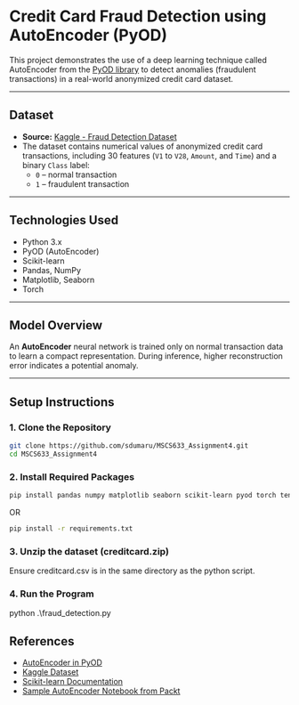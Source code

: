# Credit Card Fraud Detection using AutoEncoder (PyOD)

This project demonstrates the use of a deep learning technique called AutoEncoder from the [PyOD library](https://pyod.readthedocs.io/en/latest/) to detect anomalies (fraudulent transactions) in a real-world anonymized credit card dataset.

---

## Dataset

- **Source:** [Kaggle - Fraud Detection Dataset](https://www.kaggle.com/datasets/whenamancodes/fraud-detection)
- The dataset contains numerical values of anonymized credit card transactions, including 30 features (`V1` to `V28`, `Amount`, and `Time`) and a binary `Class` label:
  - `0` – normal transaction
  - `1` – fraudulent transaction

---

## Technologies Used

- Python 3.x
- PyOD (AutoEncoder)
- Scikit-learn
- Pandas, NumPy
- Matplotlib, Seaborn
- Torch

---

##  Model Overview

An **AutoEncoder** neural network is trained only on normal transaction data to learn a compact representation. During inference, higher reconstruction error indicates a potential anomaly.

---

##  Setup Instructions

### 1. Clone the Repository
```bash
git clone https://github.com/sdumaru/MSCS633_Assignment4.git
cd MSCS633_Assignment4
```

### 2. Install Required Packages
```bash
pip install pandas numpy matplotlib seaborn scikit-learn pyod torch tensorflow
```

OR

```bash
pip install -r requirements.txt
```

### 3. Unzip the dataset (creditcard.zip)
Ensure creditcard.csv is in the same directory as the python script.

### 4. Run the Program
python .\fraud_detection.py

## References

- [AutoEncoder in PyOD](https://pyod.readthedocs.io/en/latest/pyod.models.html#module-pyod.models.auto_encoder)
- [Kaggle Dataset](https://www.kaggle.com/datasets/whenamancodes/fraud-detection)
- [Scikit-learn Documentation](https://scikit-learn.org/stable/documentation.html)
- [Sample AutoEncoder Notebook from Packt](https://github.com/PacktPublishing/Deep-Learning-and-XAI-Techniques-for-Anomaly-Detection/blob/main/Chapter1/PyOD_autoencoder/chapter1_pyod_autoencoder.ipynb)